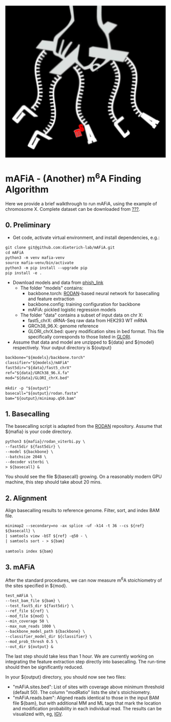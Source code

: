 ![Logo](logo.png "mAFiA")

# mAFiA - (Another) m<sup>6</sup>A Finding Algorithm

Here we provide a brief walkthrough to run mAFiA, using the example of chromosome X. Complete dataset can be downloaded from [???](url).

## 0. Preliminary
- Get code, activate virtual environment, and install dependencies, e.g.:
```
git clone git@github.com:dieterich-lab/mAFiA.git
cd mAFiA
python3 -m venv mafia-venv
source mafia-venv/bin/activate
python3 -m pip install --upgrade pip
pip install -e .
```
- Download models and data from [phish_link](https://data.dieterichlab.org/s/dKb6KtmKX99Q5Ld)
    - The folder "models" contains:
        - backbone.torch: [RODAN](https://github.com/biodlab/RODAN)-based neural network for basecalling and feature extraction
        - backbone.config: training configuration for backbone
        - mAFiA: pickled logistic regression models
    - The folder "data" contains a subset of input data on chr X:
        - fast5_chrX: dRNA-Seq raw data from HEK293 WT mRNA
        - GRCh38_96.X: genome reference
        - GLORI_chrX.bed: query modification sites in bed format. This file specifically corresponds to those listed in [GLORI](https://www.nature.com/articles/s41587-022-01487-9).
- Assume that data and model are unzipped to ${data} and ${model} respectively. Your output directory is ${output}
```
backbone="${models}/backbone.torch"
classifier="${models}/mAFiA"
fast5dir="${data}/fast5_chrX"
ref="${data}/GRCh38_96.X.fa"
mod="${data}/GLORI_chrX.bed"

mkdir -p "${output}"
basecall="${output}/rodan.fasta"
bam="${output}/minimap.q50.bam"
```

## 1. Basecalling
The basecalling script is adapted from the [RODAN](https://github.com/biodlab/RODAN) repository. Assume that ${mafia} is your code directory.
```
python3 ${mafia}/rodan_viterbi.py \
--fast5dir ${fast5dir} \
--model ${backbone} \
--batchsize 2048 \
--decoder viterbi \
> ${basecall} &
```
You should see the file ${basecall} growing. On a reasonably modern GPU machine, this step should take about 20 mins.

## 2. Alignment
Align basecalling results to reference genome. Filter, sort, and index BAM file.
```
minimap2 --secondary=no -ax splice -uf -k14 -t 36 --cs ${ref} ${basecall} \
| samtools view -bST ${ref} -q50 - \
| samtools sort - > ${bam}

samtools index ${bam}
```

## 3. mAFiA
After the standard procedures, we can now measure m<sup>6</sup>A stoichiometry of the sites specified in ${mod}.
```
test_mAFiA \
--test_bam_file ${bam} \
--test_fast5_dir ${fast5dir} \
--ref_file ${ref} \
--mod_file ${mod} \
--min_coverage 50 \
--max_num_reads 1000 \
--backbone_model_path ${backbone} \
--classifier_model_dir ${classifier} \
--mod_prob_thresh 0.5 \
--out_dir ${output} &
```
The last step should take less than 1 hour. We are currently working on integrating the feature extraction step directly into basecalling. The run-time should then be significantly reduced.

In your ${output} directory, you should now see two files:
- "mAFiA.sites.bed": List of sites with coverage above minimum threshold (default 50). The column "modRatio" lists the site's stoichiometry.
- "mAFiA.reads.bam": Aligned reads identical to those in the input BAM file ${bam}, but with additional MM and ML tags that mark the location and modification probability in each individual read. The results can be visualized with, eg, [IGV](https://software.broadinstitute.org/software/igv/).

